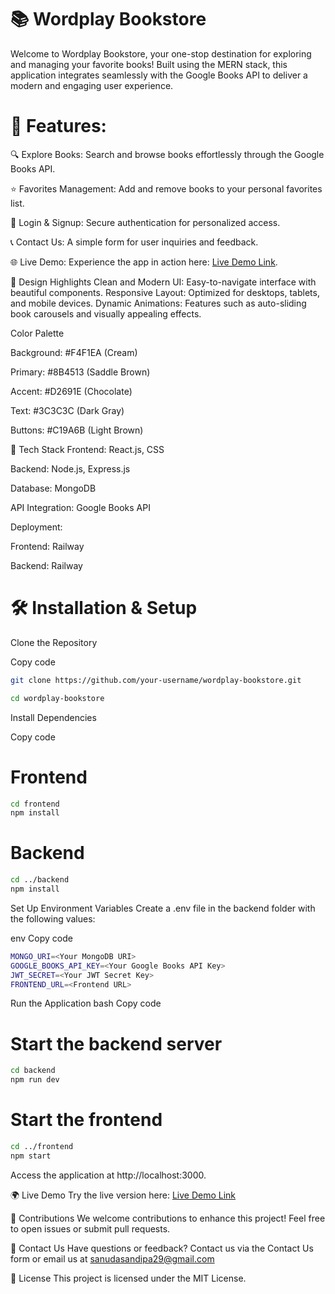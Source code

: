 # 📚 Wordplay Bookstore

Welcome to Wordplay Bookstore, your one-stop destination for exploring and managing your favorite books! Built using the MERN stack, this application integrates seamlessly with the Google Books API to deliver a modern and engaging user experience.

# 🌟 Features: 
🔍 Explore Books: Search and browse books effortlessly through the Google Books API.

⭐ Favorites Management: Add and remove books to your personal favorites list.

🔑 Login & Signup: Secure authentication for personalized access.

📞 Contact Us: A simple form for user inquiries and feedback.

🌐 Live Demo: Experience the app in action here: [Live Demo Link](https://frontend-production-73ba.up.railway.app/).

🎨 Design Highlights
Clean and Modern UI: Easy-to-navigate interface with beautiful components.
Responsive Layout: Optimized for desktops, tablets, and mobile devices.
Dynamic Animations: Features such as auto-sliding book carousels and visually appealing effects.

Color Palette

 Background: #F4F1EA (Cream)
 
Primary: #8B4513 (Saddle Brown)

 Accent: #D2691E (Chocolate)
 
Text: #3C3C3C (Dark Gray)

 Buttons: #C19A6B (Light Brown)

🚀 Tech Stack
Frontend: React.js, CSS

Backend: Node.js, Express.js

Database: MongoDB

API Integration: Google Books API

Deployment:

Frontend: Railway

Backend: Railway

# 🛠️ Installation & Setup
Clone the Repository

Copy code
```bash
git clone https://github.com/your-username/wordplay-bookstore.git
```
```bash
cd wordplay-bookstore
```  
Install Dependencies

Copy code
# Frontend 
```bash
cd frontend  
npm install  
```

# Backend  
```bash
cd ../backend  
npm install
```
Set Up Environment Variables
Create a .env file in the backend folder with the following values:

env
Copy code
```bash
MONGO_URI=<Your MongoDB URI>  
GOOGLE_BOOKS_API_KEY=<Your Google Books API Key>  
JWT_SECRET=<Your JWT Secret Key>  
FRONTEND_URL=<Frontend URL>
```
Run the Application
bash
Copy code
# Start the backend server 
```bash
cd backend  
npm run dev  
```
# Start the frontend  
```bash
cd ../frontend  
npm start
```
Access the application at http://localhost:3000.

🌍 Live Demo
Try the live version here: [Live Demo Link](https://frontend-production-73ba.up.railway.app/)

🤝 Contributions
We welcome contributions to enhance this project! Feel free to open issues or submit pull requests.

📧 Contact Us
Have questions or feedback? Contact us via the Contact Us form or email us at sanudasandipa29@gmail.com

📜 License
This project is licensed under the MIT License.

